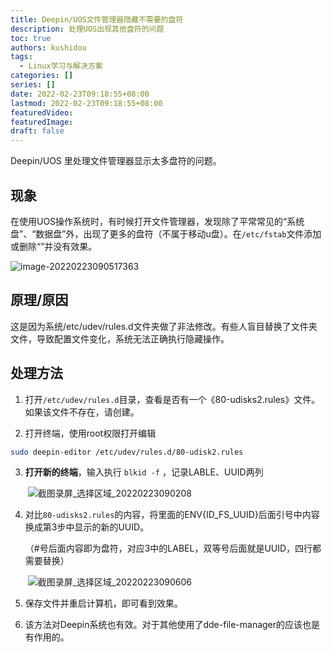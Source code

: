 ```yaml
---
title: Deepin/UOS文件管理器隐藏不需要的盘符
description: 处理UOS出现其他盘符的问题
toc: true
authors: kushidou
tags: 
  - Linux学习与解决方案
categories: []
series: []
date: 2022-02-23T09:18:55+08:00
lastmod: 2022-02-23T09:18:55+08:00
featuredVideo:
featuredImage:
draft: false
---
```


Deepin/UOS 里处理文件管理器显示太多盘符的问题。

<!--more-->

## 现象

在使用UOS操作系统时，有时候打开文件管理器，发现除了平常常见的“系统盘”、“数据盘”外，出现了更多的盘符（不属于移动u盘）。在`/etc/fstab`文件添加或删除“”并没有效果。

![image-20220223090517363](https://cdn.jsdelivr.net/gh/kushidou/PicLibrary//img/202202230924406.png)

## 原理/原因

这是因为系统/etc/udev/rules.d文件夹做了非法修改。有些人盲目替换了文件夹文件，导致配置文件变化，系统无法正确执行隐藏操作。

## 处理方法

1. 打开`/etc/udev/rules.d`目录，查看是否有一个《80-udisks2.rules》文件。如果该文件不存在，请创建。

2. 打开终端，使用root权限打开编辑

```bash
sudo deepin-editor /etc/udev/rules.d/80-udisk2.rules
```

3. **打开新的终端**，输入执行  `blkid -f` ，记录LABLE、UUID两列

   ​	![截图录屏_选择区域_20220223090208](https://cdn.jsdelivr.net/gh/kushidou/PicLibrary//img/202202230928320.png)

4. 对比`80-udisks2.rules`的内容，将里面的ENV{ID_FS_UUID}后面引号中内容换成第3步中显示的新的UUID。

   （#号后面内容即为盘符，对应3中的LABEL，双等号后面就是UUID，四行都需要替换）

   ​	![截图录屏_选择区域_20220223090606](https://cdn.jsdelivr.net/gh/kushidou/PicLibrary//img/202202230927888.png)

5. 保存文件并重启计算机，即可看到效果。

6. 该方法对Deepin系统也有效。对于其他使用了dde-file-manager的应该也是有作用的。